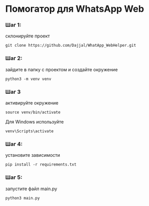 # Помогатор для WhatsApp Web

### Шаг 1:
склонируйте проект

`git clone https://github.com/Dajjal/WhatApp_WebHelper.git`

### Шаг 2:
зайдите в папку с проектом и создайте окружение

`python3 -m venv venv`

### Шаг 3
активируйте окружение

`source venv/bin/activate`

Для Windows используйте 

`venv\Scripts\activate`

### Шаг 4:
установите зависимости

`pip install -r requirements.txt`

### Шаг 5:
запустите файл main.py

`python3 main.py`